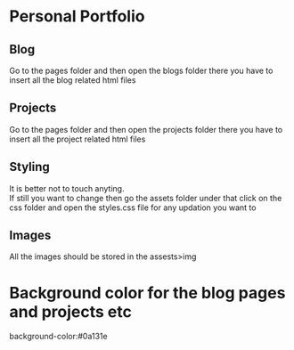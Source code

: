 <h1>Personal Portfolio</h1>

<h2>Blog</h2>
<p>Go to the pages folder and then open the blogs folder there you have to insert all the blog related html files</p>

<h2>Projects</h2>
<p>Go to the pages folder and then open the projects folder there you have to insert all the project related html files</p>

<h2>Styling</h2>
<p>It is better not to touch anyting. <br>If still you want to change then go the assets folder under that click on the css folder and open the styles.css file for any updation you want to</p>

<h2>Images</h2>
<p>All the images should be stored in the assests>img</p>


<h1>Background color for the blog pages and projects etc</h1>
<p>background-color:#0a131e</p>
